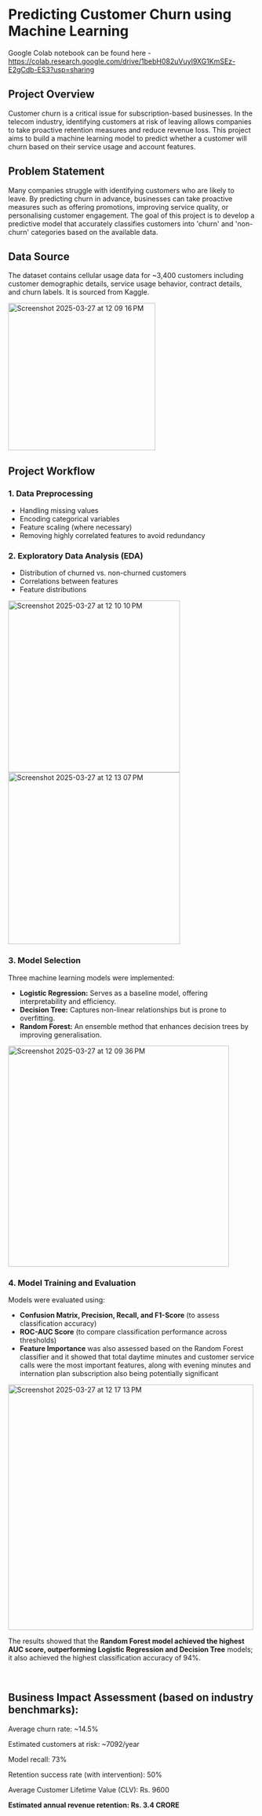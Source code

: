 # Predicting Customer Churn using Machine Learning

Google Colab notebook can be found here - https://colab.research.google.com/drive/1bebH082uVuyI9XG1KmSEz-E2gCdb-ES3?usp=sharing 

## Project Overview
Customer churn is a critical issue for subscription-based businesses. In the telecom industry, identifying customers at risk of leaving allows companies to take proactive retention measures and reduce revenue loss. This project aims to build a machine learning model to predict whether a customer will churn based on their service usage and account features.

## Problem Statement
Many companies struggle with identifying customers who are likely to leave. By predicting churn in advance, businesses can take proactive measures such as offering promotions, improving service quality, or personalising customer engagement. The goal of this project is to develop a predictive model that accurately classifies customers into 'churn' and 'non-churn' categories based on the available data.

## Data Source
The dataset contains cellular usage data for ~3,400 customers including customer demographic details, service usage behavior, contract details, and churn labels. It is sourced from Kaggle.

<img width="300" alt="Screenshot 2025-03-27 at 12 09 16 PM" src="https://github.com/user-attachments/assets/1207ff84-def2-4862-83c4-f801749c1a3a" />


## Project Workflow
### 1. Data Preprocessing
- Handling missing values
- Encoding categorical variables 
- Feature scaling (where necessary)
- Removing highly correlated features to avoid redundancy

### 2. Exploratory Data Analysis (EDA)
- Distribution of churned vs. non-churned customers
- Correlations between features
- Feature distributions

<img width="350" alt="Screenshot 2025-03-27 at 12 10 10 PM" src="https://github.com/user-attachments/assets/ed2cfd39-d130-4eb7-9d17-febed468ad31" /> 
    <img width="350" alt="Screenshot 2025-03-27 at 12 13 07 PM" src="https://github.com/user-attachments/assets/d921af81-83de-4570-be21-8de50ae7eac4" />


### 3. Model Selection
Three machine learning models were implemented:
- **Logistic Regression:** Serves as a baseline model, offering interpretability and efficiency.
- **Decision Tree:** Captures non-linear relationships but is prone to overfitting.
- **Random Forest:** An ensemble method that enhances decision trees by improving generalisation.

<img width="450" alt="Screenshot 2025-03-27 at 12 09 36 PM" src="https://github.com/user-attachments/assets/62e46e57-2ce0-41b2-bf22-cb79aca753a7" />


### 4. Model Training and Evaluation
Models were evaluated using:
- **Confusion Matrix, Precision, Recall, and F1-Score** (to assess classification accuracy)
- **ROC-AUC Score** (to compare classification performance across thresholds)
- **Feature Importance** was also assessed based on the Random Forest classifier and it showed that total daytime minutes and customer service calls were the most important features, along with evening minutes and internation plan subscription also being potentially significant

<img width="500" alt="Screenshot 2025-03-27 at 12 17 13 PM" src="https://github.com/user-attachments/assets/1c59e953-2e74-4ca5-9511-abbcb9d1b8f1" />

The results showed that the **Random Forest model achieved the highest AUC score, outperforming Logistic Regression and Decision Tree** models; it also achieved the highest classification accuracy of 94%.

<br>



## Business Impact Assessment (based on industry benchmarks):

Average churn rate: ~14.5%

Estimated customers at risk: ~7092/year

Model recall: 73%

Retention success rate (with intervention): 50%

Average Customer Lifetime Value (CLV): Rs. 9600

**Estimated annual revenue retention: Rs. 3.4 CRORE**




